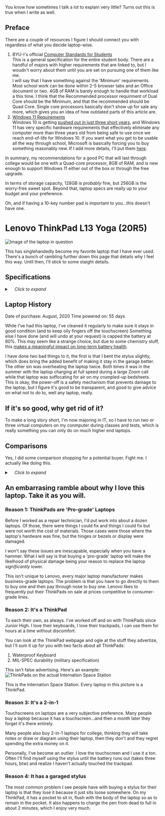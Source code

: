 You know how sometimes I talk a lot to explain very little? Turns out this is true when I write as well.

## Preface

There are a couple of resources I figure I should connect you with regardless of what you decide laptop-wise.

1. BYU-I's official [Computer Standards for Students](https://techguides.byui.edu/a/1240019-information-computer-standards-for-students)<br/>
    This is a general specification for the entire student body. There are a handful of majors with higher requirements that are linked to, but I woudn't worry about them until you are set on pursuing one of them like me.<br/>
    I will say that I have something against the 'Minimum' requirements. Most school work can be done within 2-5 browser tabs and an Office document or two. 4GB of RAM is barely enough to handle that workload a this time. I think that the Recommended processor requirment of Dual Core should be the Minimum, and that the recommended should be Quad Core. Single core processors basically don't show up for sale any more, which gives you an idea of how outdated parts of this article are.
2. [Windows 11 Requirements](https://www.microsoft.com/en-us/windows/windows-11-specifications?r=1)<br/>
Windows 10 is getting [pushed out in just three short years](https://docs.microsoft.com/en-us/lifecycle/products/windows-10-home-and-pro), and Windows 11 has very specific hardware requirements that effectively eliminate any computer more than three years old from being safe to use once we reach end-of-life for Windows 10. If you want what you get to be usable all the way through school, Microsoft is basically forcing you to buy something reasonably new. If I add more details, I'll put them [here](/windows11.md).

In summary, my recommendations for a good PC that will last through college would be one with a Quad-core processor, 8GB of RAM, and is new enough to support Windows 11 either out of the box or through the free upgrade.

In terms of storage capacity, 128GB is *probably* fine, but 256GB is the worry-free sweet spot. Beyond that, laptop specs are really up to your budget and your preference.

Oh, and if having a 10-key number pad is important to you...this doesn't have one.

# Lenovo ThinkPad L13 Yoga (20R5)
![Image of the laptop in question](https://p1-ofp.static.pub/medias/bWFzdGVyfHJvb3R8MTM4ODQ2fGltYWdlL2pwZWd8aDdiL2hjYi8xMDYwOTI2MTYwODk5MC5qcGd8NTQ3NDAyZGUzZDMyNDk0MWU4ZTA4YjdkYzdmZjExY2MzYzAyOGNmOGUxODM5NGEyNzkyYzE0ZWIxOGRhMmJmZQ/lenovo-thinkpad-l13-yoga-gallery-01.jpg)

This has singlehandedly become my favorite laptop that I have ever used. There's a bunch of rambling further down this page that details why I feel this way. Until then, I'll stick to some staight details.

## Specifications
<details>
  <summary>&nbsp;&nbsp;&nbsp;&nbsp;<em>Click to expand</em></summary>
  
**Model:** Lenovo ThinkPad L13 Yoga (20R5)<br/>
**Release Date:** Spring 2020<br/>
**Form Factor:** Thin-and-light, 2-in-1 Tablet PC, Aluminum Chassis<br/>
**Display:** 13" 1080p, IPS touchscreen (stylus compatible)<br/>
**Battery Life:** ~6-7hrs during normal use ~5hrs of Zoom calls*<br/>
**CPU:** Intel i5, 10th gen, 8-core<br/>
**RAM:** 8GB, DDR4-3200<br/>
**Storage:** 256GB Toshiba NVMe SSD<br/>
**I/O and other Features:**<br/>
&nbsp;&nbsp;&nbsp;&nbsp;x2 USB-C Thunderbolt 3 (just like on newer MacBooks)<br/>
&nbsp;&nbsp;&nbsp;&nbsp;x2 USB 3.1<br/>
&nbsp;&nbsp;&nbsp;&nbsp;HDMI (up to 4K@60)<br/>
&nbsp;&nbsp;&nbsp;&nbsp;3.5mm headset jack<br/>
&nbsp;&nbsp;&nbsp;&nbsp;Garaged ThinkPad Pen Pro stylus<br/>
&nbsp;&nbsp;&nbsp;&nbsp;Backlit Keyboard<br/>
&nbsp;&nbsp;&nbsp;&nbsp;HD Webcam<br/>
&nbsp;&nbsp;&nbsp;&nbsp;Dual ANC Microphones<br/>
&nbsp;&nbsp;&nbsp;&nbsp;Bluetooth 5.0

\* This is not the on-paper spec, this is from my real-world experience having the battery only charge to 80% and adjusting for the additional 20%.

</details>

## Laptop History

Date of purchase: August, 2020
Time powered on: 55 days

While I've had this laptop, I've cleaned it regularly to make sure it stays in good condition (and to keep oily fingers off the touchscreen)
Something else I have done (and will undo at your request) is capped the battery at 80%. This may seem like a strange choice, but due to some chemistry stuff, this [makes a meaningful impact on long-term battery health](https://www.ifixit.com/News/31716/how-to-care-for-your-laptops-battery-so-it-lasts-longer).

I have done two bad things to it, the first is that I bent the stylus slightly, which does bring the added benefit of making it stay in the garage better. The other sin was overheating the laptop twice. Both times it was in the summer with the laptop charging at full speed during a large Zoom call while that laptop was suffocating for air on my crumpled-up bedsheets. This is okay, the power-off is a safety mechanism that prevents damage to the laptop, but I figure it's good to be transparent, and good to give advice on what not to do to, well any laptop, really.

## If it's so good, why get rid of it?

To make a long story short, I'm now majoring in IT, so I have to run two or three virtual computers on my conmputer during classes and tests, which is really something you can only do on much higher end laptops.

## Comparisons

Yes, I did some comparison shopping for a potential buyer. Fight me. I actually like doing this.

<details>
  <summary>&nbsp;&nbsp;&nbsp;&nbsp;<em>Click to expand</em></summary>
  

### Other ThinkPad L13s
My ThinkPad's [base configuration on Amazon](https://www.amazon.com/dp/B082FJKWRT) ($530)<br/>
&nbsp;&nbsp;&nbsp;&nbsp;Half-speed processor<br/>
&nbsp;&nbsp;&nbsp;&nbsp;Half RAM capacity<br/>
&nbsp;&nbsp;&nbsp;&nbsp;Half storage capacity<br/>
My [ThinkPad exactly on Amazon](https://www.amazon.com/dp/B088PF3C45) ($1000)<br/>
This year's [model of L13 Yoga](https://www.lenovo.com/us/en/p/laptops/thinkpad/thinkpadl/thinkpad-l13-gen-3-(13-inch-intel)/21b3006fus) ($1,700...yikes)<br/>
Matching specs to mine [in 'Like New' condition](https://mercari.com/us/item/m34403630830) ($600)<br/>

### Sandy Best Buy Options
[HP 14" (14-FQ0033DX)](https://bestbuy.com/site/6502175.p) (~~$430~~ Sale: $330)<br/>
&nbsp;&nbsp;&nbsp;&nbsp;Slightly Faster CPU<br/>
&nbsp;&nbsp;&nbsp;&nbsp;Half storage capacity<br/>
&nbsp;&nbsp;&nbsp;&nbsp;720p display, no touchscreen<br/>
&nbsp;&nbsp;&nbsp;&nbsp;No backlit keyboard<br/>
&nbsp;&nbsp;&nbsp;&nbsp;Plastic chassis

[Lenovo IdeaPad 3 15"](https://bestbuy.com/site/6497829.p) (~~$500~~ Sale: $400)<br/>
&nbsp;&nbsp;&nbsp;&nbsp;Half-speed processor<br/>
&nbsp;&nbsp;&nbsp;&nbsp;720p display, no touchscreen<br/>
&nbsp;&nbsp;&nbsp;&nbsp;No backlit keyboard<br/>
&nbsp;&nbsp;&nbsp;&nbsp;Plastic chassis

[Dell Inspiron 3511 15.6"](https://bestbuy.com/site/6500646.p) (~~$600~~ Sale: $460)<br/>
&nbsp;&nbsp;&nbsp;&nbsp;Slightly faster processor<br/>
&nbsp;&nbsp;&nbsp;&nbsp;Slightly slower memory<br/>
&nbsp;&nbsp;&nbsp;&nbsp;Lower battery life<br/>
&nbsp;&nbsp;&nbsp;&nbsp;Proprietary charger<br/>
&nbsp;&nbsp;&nbsp;&nbsp;Plastic chassis

[HP Envy x360 2-in-1 15.6"](https://bestbuy.com/site/6502184.p) (~~$800~~ Sale: $500)<br/>
&nbsp;&nbsp;&nbsp;&nbsp;Significantly faster processor<br/>
&nbsp;&nbsp;&nbsp;&nbsp;Lower battery life<br/>
&nbsp;&nbsp;&nbsp;&nbsp;Better On-board Speakers

### Sandy Walmart Options

Just kidding. There are no laptops sold at Walmart that meet the University's recommended requirements...unless Best Buy also sells it.

### Options from where I work
<details>
  <summary>&nbsp;&nbsp;&nbsp;&nbsp;<em>Click to expand</em></summary>
  
Some notes here before moving forward:
Boise Computer Depot mainly stocks hardware that is 4-8 years old, so the operating system on it is likely as new as it will get.
Compatibility issues are virtually non-existent at the moment, but if you are concerned about long term, going cheap here *may* cause trouble a few years down the road.<br/>
Then again, maybe not. It's pretty up in the air.<br/>
There's a '20% all laptops sale' for this week only that's been going since I started on July 5th, so don't feel pressured on sale prices

[Retrofitted Mid 2012 MacBook Pro 13"](boise.craigslist.org/syd/d/boise-fast-i5-macbook-pro-13-ssd-drive/7509115062.html) ($225)<br/>
&nbsp;&nbsp;&nbsp;&nbsp;Significantly slower processor (more than half speed)<br/>
&nbsp;&nbsp;&nbsp;&nbsp;Half storage space (upgrade to match my laptop's capacity is +$35)<br/>
&nbsp;&nbsp;&nbsp;&nbsp;Latest MacOS<br/>
&nbsp;&nbsp;&nbsp;&nbsp;Only one more available as of Friday, so no promises

[HP EliteBook 850 G2](https://boise.craigslist.org/syd/d/boise-hp-elitebook-15-laptop-includes/7506302728.html) ($360)<br/>
&nbsp;&nbsp;&nbsp;&nbsp;Significantly slower processor (maybe 3/4 speed)<br/>
&nbsp;&nbsp;&nbsp;&nbsp;Aluminum chassis
&nbsp;&nbsp;&nbsp;&nbsp;Comperable (probably better) audio

There are a significant number of other options than what we advertise online. (Actually, [here's a link](http://boise.craigslist.org/search/sss?userpostingid=7513647547) to all of those listings)
If you are at all interested, I can send you pictures and model numbers of other options at just about any price range you want to see.<br/>
I'm not plugging work because I work there, I don't get commission or anything. These are simply hands down the best deals I have ever seen outside of getting lucky on Ebay, FB marketplace, or KSL.

</details>

</details>

## An embarrasing ramble about why I love this laptop. Take it as you will.

### Reason 1: ThinkPads are 'Pro-grade' Laptops

Before I worked as a repair technician, I'd put work into about a dozen laptops. Of those, there were things I could fix and things I could fix but were not worth the cost of materials. Those cases were those where the laptop's hardware was fine, but the hinges or bezels or display were damaged.

I won't say these issues are inescapable, especially when you have a hammer. What I will say is that buying a 'pro-grade' laptop will make the likelhood of physical damage being your reason to replace the laptop *significantly* lower.

This isn't unique to Lenovo, every major laptop manufacturer makes business-grade laptops. The problem is that you have to go directly to them to buy one and then pay through nose to buy one. Lenovo likes to frequently put their ThinkPads on sale at prices competitive to consumer-grade lines.

### Reason 2: It's a ThinkPad

To each their own, as always. I've worked off and on with ThinkPads since Junior High. I love their keyboards, I love their trackpads, I can use them for hours at a time without discomfort.

You can look at the ThinkPad webpage and ogle at the stuff they advertize, but I'll sum it up for you with two facts about all ThinkPads:
1. Waterproof Keyboard
2. MIL-SPEC durability (military specification)

This isn't false advertising. Here's an example:
![ThinkPads on the actual Internation Space Station](https://blogs.esa.int/tim-peake/files/2016/03/25868466171_bd3bdd3d6b_o.jpg)

This is the Internation Space Station. Every laptop in this picture is a ThinkPad. 

### Reason 3: It's a 2-in-1

Touchscreens on laptops are a very subjective preference. Many people buy a laptop because it has a touchscreen...and then a month later they forget it's there entirely.

Many people also buy 2-in-1 laptops for college, thinking they will take notes or draw or diagram using their laptop, then they don't and they regret spending the extra money on it.

Personally, I've become an outlier. I love the touchscreen and I use it a ton. Often I'll find myself using the stylus until the battery runs out (takes three hours, btw) and realize I haven't actually touched the trackpad.

### Reason 4: It has a garaged stylus

The most common problem I see people have with buying a stylus for their laptop is that they lose it because it just sits loose somewhere. On my ThinkPad, it has a pocket to sit in, flush with the body of the laptop so as to remain in the pocket. It also happens to charge the pen from dead to full in about 2 minutes, which I enjoy very much.